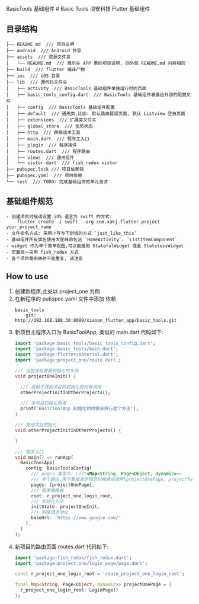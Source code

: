 BasicTools 基础组件 # Basic Tools
    消安科技 Flutter 基础组件

## 目录结构

    ├── README.md  /// 项目说明
    ├── android  /// Android 目录
    ├── assets  /// 资源文件夹
    │   └── README.md  /// 展示在 APP 里的项目说明, 同外部 README.md 内容相同
    ├── build  /// flutter 编译产物
    ├── ios  /// iOS 目录
    ├── lib  /// 源代码文件夹
    │   ├── activity  /// BasicTools 基础组件单独运行时的页面
    │   ├── basic_tools_config.dart  /// BasicTools 基础组件暴露给外部的配置文件
    │   ├── config  /// BasicTools 基础组件配置
    │   ├── default  /// 通用类,比如: 默认路由错误页面, 默认 Listview 空白页面
    │   ├── extensions  /// 扩展类文件夹
    │   ├── global_store  /// 全局状态
    │   ├── http  /// 网络请求工具
    │   ├── main.dart  /// 程序主入口
    │   ├── plugin  /// 程序插件
    │   ├── routes.dart  /// 程序路由
    │   ├── views  /// 通用组件
    │   └── vistor.dart  /// fish_redux vistor
    ├── pubspec.lock /// 项目依赖锁
    ├── pubspec.yaml  /// 项目依赖
    └── test  /// TODO: 完成基础组件的单元测试

## 基础组件规范
    - 创建项目时候请设置 iOS 语言为 swift 的方式:  
        flutter create -i swift --org com.xakj.flutter.project your_project_name
    - 文件命名方式: 采用小写与下划线的方式 `just_like_this`
    - 基础组件所有类名使用大驼峰命名法 `HomeActivity`, `ListItemComponent`
    - widget 作为单个简单视图,可以直接用 StatefulWidget 或者 StatelessWidget
    - 页面统一采用 fish_redux 方式
    - 各个项目路由映射不能重复, 请注意

## 

## How to use
1. 创建新程序,此处以 project_one 为例
2. 在新程序的 pubspec.yaml 文件中添加 依赖
    ```shell
    basic_tools
        git: http://192.168.188.30:8099/xiaoan_flutter_app/basic_tools.git
    ```
3. 新项目主程序入口为 BasicToolApp, 类似的 main.dart 代码如下:
    ```dart
    import 'package:basic_tools/basic_tools_config.dart';
    import 'package:basic_tools/main.dart';
    import 'package:flutter/material.dart';
    import 'package:project_one/route.dart';

    /// 当前项目需要初始化的东西
    void projectOneInit() {

      /// 依赖于其他项目的初始化的时候调用
      otherProjectInitInOtherProjects();

      /// 本项目初始化调用
      print('BasicToolApp 初始化的时候会执行这个方法');
    }

    /// 其他项目初始化
    void otherProjectInitInOtherProjects() {

    }

    /// 程序入口
    void main() => runApp(
      BasicToolApp(
        config: BasicToolsConfig(
          /// pages 类型为: List<Map<String, Page<Object, dynamic>>> 
          /// 多个路由,用于集成其他项目时候路由调用[projectOnePage, projectTwoPage]
          pages: [projectOnePage],
          /// 程序根路由
          root: r_project_one_login_root,
          /// 初始化方法
          initState: projectOneInit,
          /// 网络请求地址
          baseUrl: 'https://www.google.com/'
        ),
      )
    );
    ```
4. 新项目的路由页面 routes.dart 代码如下:
    ```dart
    import 'package:fish_redux/fish_redux.dart';
    import 'package:project_one/login_page/page.dart';

    const r_project_one_login_root = 'route_project_one_login_root';

    final Map<String, Page<Object, dynamic>> projectOnePage = {
      r_project_one_login_root: LoginPage()
    };
    ```
